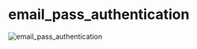 # email_pass_authentication

![email_pass_authentication](https://user-images.githubusercontent.com/115084566/229868401-7908b56b-5d2b-4769-83b3-7dd476490b5b.png)
